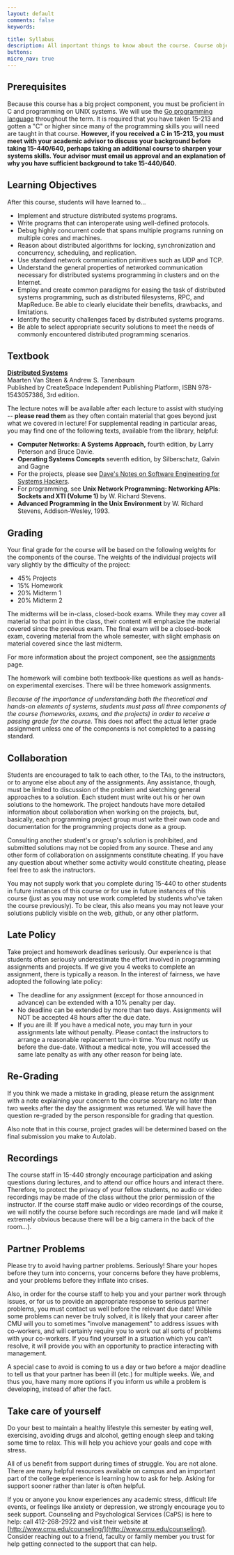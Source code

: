 ```yaml
---
layout: default
comments: false
keywords:

title: Syllabus
description: All important things to know about the course. Course objectives, textbook, grading policies, etc.
buttons:
micro_nav: true
---
```


## Prerequisites

Because this course has a big project component, you must be proficient in C and programming on UNIX systems. We will use the [Go programming language](https://golang.org/) throughout the term. It is required that you have taken 15-213 and gotten a "C" or higher since many of the programming skills you will need are taught in that course. **However, if you received a C in 15-213, you must meet with your academic advisor to discuss your background before taking 15-440/640, perhaps taking an additional course to sharpen your systems skills. Your advisor must email us approval and an explanation of why you have sufficient background to take 15-440/640.**

## Learning Objectives

After this course, students will have learned to...

- Implement and structure distributed systems programs.
- Write programs that can interoperate using well-defined protocols.
- Debug highly concurrent code that spans multiple programs running on multiple cores and machines.
- Reason about distributed algorithms for locking, synchronization and concurrency, scheduling, and replication.
- Use standard network communication primitives such as UDP and TCP.
- Understand the general properties of networked communication necessary for distributed systems programming in clusters and on the Internet.
- Employ and create common paradigms for easing the task of distributed systems programming, such as distributed filesystems, RPC, and MapReduce. Be able to clearly elucidate their benefits, drawbacks, and limitations.
- Identify the security challenges faced by distributed systems programs.
- Be able to select appropriate security solutions to meet the needs of commonly encountered distributed programming scenarios.

## Textbook

[**Distributed Systems**](https://www.distributed-systems.net/)
<br>Maarten Van Steen & Andrew S. Tanenbaum
<br>Published by CreateSpace Independent Publishing Platform, ISBN 978-1543057386, 3rd edition.

The lecture notes will be available after each lecture to assist with studying -- **please read them** as they often contain material that goes beyond just what we covered in lecture! For supplemental reading in particular areas, you may find one of the following texts, available from the library, helpful:

- **Computer Networks: A Systems Approach,** fourth edition, by Larry Peterson and Bruce Davie.
-  **Operating Systems Concepts** seventh edition, by Silberschatz, Galvin and Gagne
- For the projects, please see [Dave's Notes on Software Engineering for Systems Hackers](http://www.cs.cmu.edu/~dga/systems-se.pdf).
- For programming, see **Unix Network Programming: Networking APIs: Sockets and XTI (Volume 1)** by W. Richard Stevens.
- **Advanced Programming in the Unix Environment** by W. Richard Stevens, Addison-Wesley, 1993.

## Grading

Your final grade for the course will be based on the following weights for the components of the course. The weights of the individual projects will vary slightly by the difficulty of the project:

- 45% Projects
- 15% Homework
- 20% Midterm 1
- 20% Midterm 2

The midterms will be in-class, closed-book exams. While they may cover all material to that point in the class, their content will emphasize the material covered since the previous exam. The final exam will be a closed-book exam, covering material from the whole semester, with slight emphasis on material covered since the last midterm.

For more information about the project component, see the [assignments](/assignments) page.

The homework will combine both textbook-like questions as well as hands-on experimental exercises. There will be three homework assignments.

_Because of the importance of understanding both the theoretical and hands-on elements of systems, students must pass all three components of the course (homeworks, exams, and the projects) in order to receive a passing grade for the course._ This does not affect the actual letter grade assignment unless one of the components is not completed to a passing standard.

## Collaboration

Students are encouraged to talk to each other, to the TAs, to the instructors, or to anyone else about any of the assignments. Any assistance, though, must be limited to discussion of the problem and sketching general approaches to a solution. Each student must write out his or her own solutions to the homework. The project handouts have more detailed information about collaboration when working on the projects, but, basically, each programming project group must write their own code and documentation for the programming projects done as a group.

Consulting another student's or group's solution is prohibited, and submitted solutions may not be copied from any source. These and any other form of collaboration on assignments constitute cheating. If you have any question about whether some activity would constitute cheating, please feel free to ask the instructors.

You may not supply work that you complete during 15-440 to other students in future instances of this course or for use in future instances of this course (just as you may not use work completed by students who've taken the course previously). To be clear, this also means you may not leave your solutions publicly visible on the web, github, or any other platform.

<!-- ## Piazza Policy

This course uses the Piazza web site for answering questions. The home Piazza page for this course is at: [{{ site.course.piazza }}]({{ site.course.piazza }}). When posting questions on Piazza, students must keep in mind the collaboration guidelines noted above, and use those guidelines to determine:

- Whether to mark your post "private to the instructors" or public;
- How much detail and help to provide in an answer to a fellow student

Part of the learning process is struggling with the material until you arrive at the right insight for you to understand it. Posting too much detail in response to a request for assistance can impair learning. On the other hand, sometimes it's great to be nudged in the right direction when you're not able to get out of a rut. And, of course, misunderstandings of the assignment or tools available should be helped rapidly. Please use your best judgement when posting to the Piazza site, as if you were collaborating with your friends in person. A few rough guidelines:

- _Please do post and answer publicly:_ Misunderstandings of the assignment; clarifications about the requirements; bugs in the assignment spec or reference implementation or tests; small, detailed questions about the operation of system calls, functions, etc. Things that look like they'd go in the FAQ are good candidates for asking or answering.
- _Please don't post or answer publicly:_ More than a few lines of code; in-depth explanations of how your system works; questions about the best approach for architecting the system at a high level; questions about your grade; problems with your partner; etc.

Please use your judgement between these two examples. If you post privately, please let us know whether or not it would be OK to mark the post public if we feel it would be beneficial to the class to make it public. -->

## Late Policy

Take project and homework deadlines seriously. Our experience is that students often seriously underestimate the effort involved in programming assignments and projects. If we give you 4 weeks to complete an assignment, there is typically a reason. In the interest of fairness, we have adopted the following late policy:

- The deadline for any assignment (except for those announced in advance) can be extended with a 10% penalty per day.
- No deadline can be extended by more than two days. Assignments will NOT be accepted 48 hours after the due date.
- If you are ill: If you have a medical note, you may turn in your assignments late without penalty. Please contact the instructors to arrange a reasonable replacement turn-in time. You must notify us before the due-date. Without a medical note, you will accessed the same late penalty as with any other reason for being late.

## Re-Grading

If you think we made a mistake in grading, please return the assignment with a note explaining your concern to the course secretary no later than two weeks after the day the assignment was returned. We will have the question re-graded by the person responsible for grading that question.

Also note that in this course, project grades will be determined based on the final submission you make to Autolab.

## Recordings

The course staff in 15-440 strongly encourage participation and asking questions during lectures, and to attend our office hours and interact there. Therefore, to protect the privacy of your fellow students, no audio or video recordings may be made of the class without the prior permission of the instructor. If the course staff make audio or video recordings of the course, we will notify the course before such recordings are made (and will make it extremely obvious because there will be a big camera in the back of the room...).

## Partner Problems

Please try to avoid having partner problems. Seriously! Share your hopes before they turn into concerns, your concerns before they have problems, and your problems before they inflate into crises.

Also, in order for the course staff to help you and your partner work through issues, or for us to provide an appropriate response to serious partner problems, you must contact us well before the relevant due date! While some problems can never be truly solved, it is likely that your career after CMU will you to sometimes "involve management" to address issues with co-workers, and will certainly require you to work out all sorts of problems with your co-workers. If you find yourself in a situation which you can't resolve, it will provide you with an opportunity to practice interacting with management.

A special case to avoid is coming to us a day or two before a major deadline to tell us that your partner has been ill (etc.) for multiple weeks. We, and thus you, have many more options if you inform us while a problem is developing, instead of after the fact.

## Take care of yourself

Do your best to maintain a healthy lifestyle this semester by eating well, exercising, avoiding drugs and alcohol, getting enough sleep and taking some time to relax. This will help you achieve your goals and cope with stress.

All of us benefit from support during times of struggle. You are not alone. There are many helpful resources available on campus and an important part of the college experience is learning how to ask for help. Asking for support sooner rather than later is often helpful.

If you or anyone you know experiences any academic stress, difficult life events, or feelings like anxiety or depression, we strongly encourage you to seek support. Counseling and Psychological Services (CaPS) is here to help: call 412-268-2922 and visit their website at [http://www.cmu.edu/counseling/](http://www.cmu.edu/counseling/). Consider reaching out to a friend, faculty or family member you trust for help getting connected to the support that can help.
